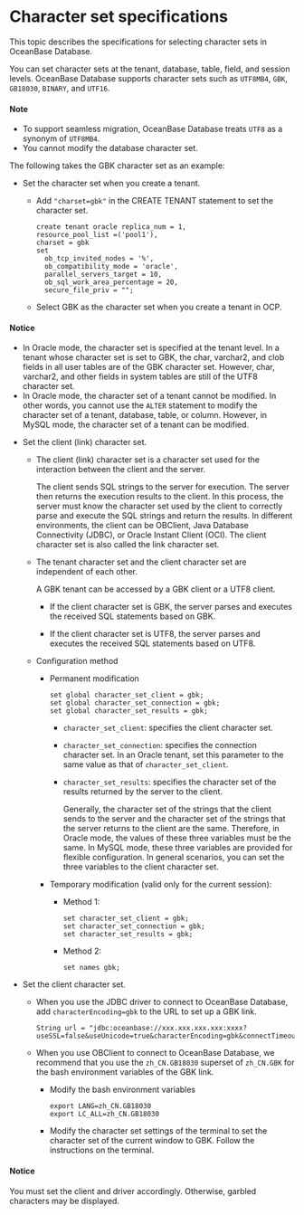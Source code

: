# Character set specifications

This topic describes the specifications for selecting character sets in OceanBase Database.

You can set character sets at the tenant, database, table, field, and session levels. OceanBase Database supports character sets such as `UTF8MB4`, `GBK`, `GB18030`, `BINARY`, and `UTF16`.

<main id="notice" type='explain'>
    <h4>Note</h4>
    <ul>
    <li>To support seamless migration, OceanBase Database treats <code>UTF8</code> as a synonym of <code>UTF8MB4</code>. </li>
    <li>You cannot modify the database character set. </li>
    </ul>
  </main>

The following takes the GBK character set as an example:

* Set the character set when you create a tenant.

   * Add `"charset=gbk"` in the CREATE TENANT statement to set the character set.

      ```shell
      create tenant oracle replica_num = 1,
      resource_pool_list =('pool1'),
      charset = gbk
      set
        ob_tcp_invited_nodes = '%',
        ob_compatibility_mode = 'oracle',
        parallel_servers_target = 10,
        ob_sql_work_area_percentage = 20,
        secure_file_priv = "";
      ```

   * Select GBK as the character set when you create a tenant in OCP.

<main id="notice" type='notice'>
    <h4>Notice</h4>
    <ul>
    <li>In Oracle mode, the character set is specified at the tenant level. In a tenant whose character set is set to GBK, the char, varchar2, and clob fields in all user tables are of the GBK character set. However, char, varchar2, and other fields in system tables are still of the UTF8 character set. </li>
    <li>In Oracle mode, the character set of a tenant cannot be modified. In other words, you cannot use the <code>ALTER</code> statement to modify the character set of a tenant, database, table, or column. However, in MySQL mode, the character set of a tenant can be modified. </li>
    </ul>
  </main>

* Set the client (link) character set.

   * The client (link) character set is a character set used for the interaction between the client and the server.

      The client sends SQL strings to the server for execution. The server then returns the execution results to the client. In this process, the server must know the character set used by the client to correctly parse and execute the SQL strings and return the results. In different environments, the client can be OBClient, Java Database Connectivity (JDBC), or Oracle Instant Client (OCI). The client character set is also called the link character set.

   * The tenant character set and the client character set are independent of each other.

      A GBK tenant can be accessed by a GBK client or a UTF8 client.

      * If the client character set is GBK, the server parses and executes the received SQL statements based on GBK.

      * If the client character set is UTF8, the server parses and executes the received SQL statements based on UTF8.

   * Configuration method

      * Permanent modification

         ```shell
         set global character_set_client = gbk;
         set global character_set_connection = gbk;
         set global character_set_results = gbk;
         ```

         * `character_set_client`: specifies the client character set.

         * `character_set_connection`: specifies the connection character set. In an Oracle tenant, set this parameter to the same value as that of `character_set_client`.

         * `character_set_results`: specifies the character set of the results returned by the server to the client.

            Generally, the character set of the strings that the client sends to the server and the character set of the strings that the server returns to the client are the same. Therefore, in Oracle mode, the values of these three variables must be the same. In MySQL mode, these three variables are provided for flexible configuration. In general scenarios, you can set the three variables to the client character set.

      * Temporary modification (valid only for the current session):

         * Method 1:

            ```shell
            set character_set_client = gbk;
            set character_set_connection = gbk;
            set character_set_results = gbk;
            ```

         * Method 2:

            ```shell
            set names gbk;
            ```

* Set the client character set.

   * When you use the JDBC driver to connect to OceanBase Database, add `characterEncoding=gbk` to the URL to set up a GBK link.

      ```shell
      String url = "jdbc:oceanbase://xxx.xxx.xxx.xxx:xxxx?useSSL=false&useUnicode=true&characterEncoding=gbk&connectTimeout=30000&rewriteBatchedStatements=true";
      ```

   * When you use OBClient to connect to OceanBase Database, we recommend that you use the `zh_CN.GB18030` superset of `zh_CN.GBK` for the bash environment variables of the GBK link.

      * Modify the bash environment variables

         ```shell
         export LANG=zh_CN.GB18030
         export LC_ALL=zh_CN.GB18030
         ```

      * Modify the character set settings of the terminal to set the character set of the current window to GBK. Follow the instructions on the terminal.

<main id="notice" type='notice'>
    <h4>Notice</h4>
    <p>You must set the client and driver accordingly. Otherwise, garbled characters may be displayed. </p>
  </main>
